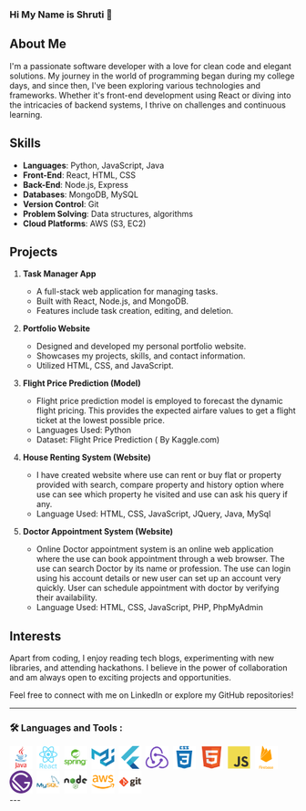 ### Hi My Name is Shruti 👋

<!--
**shruti3032/shruti3032** is a ✨ _special_ ✨ repository because its `README.md` (this file) appears on your GitHub profile.

Here are some ideas to get you started:

- 🔭 I’m currently working on ...
- 🌱 I’m currently learning ...
- 👯 I’m looking to collaborate on ...
- 🤔 I’m looking for help with ...
- 💬 Ask me about ...
- 📫 How to reach me: ...
- 😄 Pronouns: ...
- ⚡ Fun fact: ...
-->

## About Me
I'm a passionate software developer with a love for clean code and elegant solutions. My journey in the world of programming began during my college days, and since then, I've been exploring various technologies and frameworks. Whether it's front-end development using React or diving into the intricacies of backend systems, I thrive on challenges and continuous learning.

## Skills
- **Languages**: Python, JavaScript, Java
- **Front-End**: React, HTML, CSS
- **Back-End**: Node.js, Express
- **Databases**: MongoDB, MySQL
- **Version Control**: Git
- **Problem Solving**: Data structures, algorithms
- **Cloud Platforms**: AWS (S3, EC2)

## Projects
1. **Task Manager App**
   - A full-stack web application for managing tasks.
   - Built with React, Node.js, and MongoDB.
   - Features include task creation, editing, and deletion.

2. **Portfolio Website**
   - Designed and developed my personal portfolio website.
   - Showcases my projects, skills, and contact information.
   - Utilized HTML, CSS, and JavaScript.
   
3. **Flight Price Prediction (Model)**
   - Flight price prediction model is employed to forecast the dynamic flight pricing. This provides the expected airfare values to get a flight ticket at the lowest possible price.
   - Languages Used: Python
   - Dataset: Flight Price Prediction ( By Kaggle.com)
     
4. **House Renting System (Website)**
   - I have created website where use can rent or buy flat or property provided with search, compare property and history option where use can see which property he visited and use can ask his query if any.
   - Language Used: HTML, CSS, JavaScript, JQuery, Java, MySql
     
5. **Doctor Appointment System (Website)**
   - Online Doctor appointment system is an online web application where the use can book appointment through a web browser. The use can search Doctor by its name or profession. The use can login using his account details or new user can set up an account very quickly. User can schedule appointment with doctor by verifying their availability.
   - Language Used: HTML, CSS, JavaScript, PHP, PhpMyAdmin


## Interests
Apart from coding, I enjoy reading tech blogs, experimenting with new libraries, and attending hackathons. I believe in the power of collaboration and am always open to exciting projects and opportunities.

Feel free to connect with me on LinkedIn or explore my GitHub repositories!

---

### :hammer_and_wrench: Languages and Tools :
<div>
  <img src="https://github.com/devicons/devicon/blob/master/icons/java/java-original-wordmark.svg" title="Java" alt="Java" width="40" height="40"/>&nbsp;
  <img src="https://github.com/devicons/devicon/blob/master/icons/react/react-original-wordmark.svg" title="React" alt="React" width="40" height="40"/>&nbsp;
  <img src="https://github.com/devicons/devicon/blob/master/icons/spring/spring-original-wordmark.svg" title="Spring" alt="Spring" width="40" height="40"/>&nbsp;
  <img src="https://github.com/devicons/devicon/blob/master/icons/materialui/materialui-original.svg" title="Material UI" alt="Material UI" width="40" height="40"/>&nbsp;
  <img src="https://github.com/devicons/devicon/blob/master/icons/flutter/flutter-original.svg" title="Flutter" alt="Flutter" width="40" height="40"/>&nbsp;
  <img src="https://github.com/devicons/devicon/blob/master/icons/redux/redux-original.svg" title="Redux" alt="Redux " width="40" height="40"/>&nbsp;
  <img src="https://github.com/devicons/devicon/blob/master/icons/css3/css3-plain-wordmark.svg"  title="CSS3" alt="CSS" width="40" height="40"/>&nbsp;
  <img src="https://github.com/devicons/devicon/blob/master/icons/html5/html5-original.svg" title="HTML5" alt="HTML" width="40" height="40"/>&nbsp;
  <img src="https://github.com/devicons/devicon/blob/master/icons/javascript/javascript-original.svg" title="JavaScript" alt="JavaScript" width="40" height="40"/>&nbsp;
  <img src="https://github.com/devicons/devicon/blob/master/icons/firebase/firebase-plain-wordmark.svg" title="Firebase" alt="Firebase" width="40" height="40"/>&nbsp;
  <img src="https://github.com/devicons/devicon/blob/master/icons/gatsby/gatsby-original.svg" title="Gatsby"  alt="Gatsby" width="40" height="40"/>&nbsp;
  <img src="https://github.com/devicons/devicon/blob/master/icons/mysql/mysql-original-wordmark.svg" title="MySQL"  alt="MySQL" width="40" height="40"/>&nbsp;
  <img src="https://github.com/devicons/devicon/blob/master/icons/nodejs/nodejs-original-wordmark.svg" title="NodeJS" alt="NodeJS" width="40" height="40"/>&nbsp;
  <img src="https://github.com/devicons/devicon/blob/master/icons/amazonwebservices/amazonwebservices-plain-wordmark.svg" title="AWS" alt="AWS" width="40" height="40"/>&nbsp;
  <img src="https://github.com/devicons/devicon/blob/master/icons/git/git-original-wordmark.svg" title="Git" **alt="Git" width="40" height="40"/>
</div>
---
